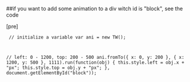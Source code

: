 ##if you want to add some animation to a div witch id is "block",
see the code

[pre]<pre><code>
// initialize a variable
var ani = new TW();
		
// left: 0 - 1200, top: 200 - 500
ani.fromTo({
	x: 0,
	y: 200
}, {
	x: 1200,
	y: 500
}, 1111).run(function(obj) {
	this.style.left = obj.x + "px";
	this.style.top = obj.y + "px";
}, document.getElementById("block"));
</code></pre>
